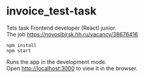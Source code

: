 # invoice_test-task 
Tets task Frontend developer (React) junior.  
The job https://novosibirsk.hh.ru/vacancy/38676416

```
npm install      
npm start
```

Runs the app in the development mode.<br />
Open [http://localhost:3000](http://localhost:3000) to view it in the browser.


